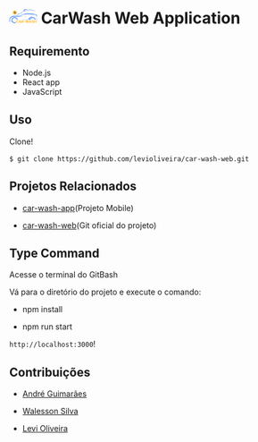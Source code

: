 # <img src="https://raw.githubusercontent.com/Walesson/car-wash-landingpage/develop/src/assets/images/logo-v1.png?w=512" heigt="50" width="50"> CarWash Web Application

## Requiremento

- Node.js
- React app
- JavaScript

## Uso

Clone!

```
$ git clone https://github.com/levioliveira/car-wash-web.git
```
## Projetos Relacionados

- [car-wash-app](https://github.com/Walesson/car-wash-app.git)(Projeto Mobile)

- [car-wash-web](https://github.com/Walesson/car-wash-web.git)(Git oficial do projeto)

## Type Command

Acesse o terminal do GitBash

Vá para o diretório do projeto e execute o comando:
- npm install

- npm run start

`http://localhost:3000`!

## Contribuições

- [André Guimarães](https://github.com/Us3rRoot)

- [Walesson Silva](https://github.com/Walesson)

- [Levi Oliveira](https://github.com/levioliveira)

